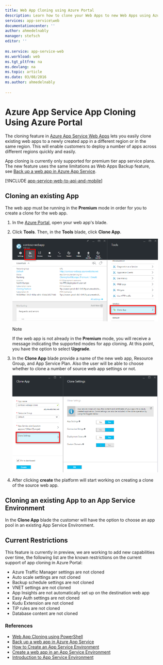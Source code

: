 ```yaml
---
title: Web App Cloning using Azure Portal
description: Learn how to clone your Web Apps to new Web Apps using Azure Portal.
services: app-service\web
documentationcenter: ''
author: ahmedelnably
manager: stefsch
editor: ''

ms.service: app-service-web
ms.workload: web
ms.tgt_pltfrm: na
ms.devlang: na
ms.topic: article
ms.date: 03/08/2016
ms.author: ahmedelnably

---
```

# Azure App Service App Cloning Using Azure Portal
The cloning feature in [Azure App Service Web Apps](http://go.microsoft.com/fwlink/?LinkId=529714) lets you easily clone existing web apps to a newly created app in a different region or in the same region. This will enable customers to deploy a number of apps across different regions quickly and easily.

App cloning is currently only supported for premium tier app service plans. The new feature uses the same limitations as Web Apps Backup feature, see [Back up a web app in Azure App Service](web-sites-backup.md).

[!INCLUDE [app-service-web-to-api-and-mobile](../../includes/app-service-web-to-api-and-mobile.md)]

## Cloning an existing App
The web app must be running in the **Premium** mode in order for you to create a clone for the web app.

1. In the [Azure Portal](https://portal.azure.com/), open your web app's blade.
2. Click **Tools**. Then, in the **Tools** blade, click **Clone App**.
   
    ![](./media/app-service-web-app-cloning-portal/CloningBlade.png)
   
   > [!NOTE]
   > If the web app is not already in the **Premium** mode, you will receive a message indicating the supported modes for app cloning. At this point, you have the option to select **Upgrade**.
   > 
3. In the **Clone App** blade provide a name of the new web app, Resource Group, and App Service Plan. Also the user will be able to choose whether to clone a number of source web app settings or not.
   
    ![](./media/app-service-web-app-cloning-portal/CloneSettings.png)
4. After clicking **create** the platform will start working on creating a clone of the source web app.

## Cloning an existing App to an App Service Environment
In the **Clone App** blade the customer will have the option to choose an app pool in an existing App Service Environment.

## Current Restrictions
This feature is currently in preview, we are working to add new capabilities over time, the following list are the known restrictions on the current support of app cloning in Azure Portal:

* Azure Traffic Manager settings are not cloned
* Auto scale settings are not cloned
* Backup schedule settings are not cloned
* VNET settings are not cloned
* App Insights are not automatically set up on the destination web app
* Easy Auth settings are not cloned
* Kudu Extension are not cloned
* TiP rules are not cloned
* Database content are not cloned

### References
* [Web App Cloning using PowerShell](app-service-web-app-cloning.md)
* [Back up a web app in Azure App Service](web-sites-backup.md)
* [How to Create an App Service Environment](app-service-web-how-to-create-an-app-service-environment.md)
* [Create a web app in an App Service Environment](app-service-web-how-to-create-a-web-app-in-an-ase.md)
* [Introduction to App Service Environment](app-service-app-service-environment-intro.md)

<!--Image references-->
[1]: ./media/app-service-web-app-cloning-portal/CloningBlade.png
[2]: ./media/app-service-web-app-cloning-portal/CloneSettings.png